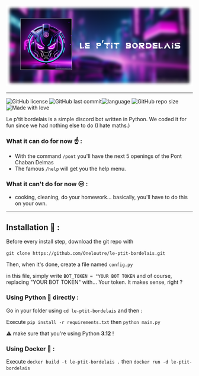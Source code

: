 ![banner](Assets/banner.png)

---

![GitHub license](https://img.shields.io/github/license/oneloutre/le-ptit-bordelais) ![GitHub last commit](https://img.shields.io/github/last-commit/oneloutre/le-ptit-bordelais)![language](https://img.shields.io/badge/language-python-blue) ![GitHub repo size](https://img.shields.io/github/repo-size/oneloutre/le-ptit-bordelais) ![Made with love](https://img.shields.io/badge/%E2%9D%A4%EF%B8%8F_Made_with-love-red) 

Le p'tit bordelais is a simple discord bot written in Python.
We coded it for fun since we had nothing else to do (I hate maths.)


### What it can do for now :point_up: :

- With the command `/pont` you'll have the next 5 openings of the Pont Chaban Delmas
- The famous `/help` will get you the help menu.

### What it **can't** do for now :unamused: :

- cooking, cleaning, do your homework... basically, you'll have to do this on your own.

---

## Installation :wrench: :

Before every install step, download the git repo with

```git clone https://github.com/Oneloutre/le-ptit-bordelais.git```

Then, when it's done, create a file named `config.py`

in this file, simply write `BOT_TOKEN = "YOUR BOT TOKEN` and of course, replacing "YOUR BOT TOKEN" with... Your token. It makes sense, right ?

### Using Python :snake: directly :

Go in your folder using `cd le-ptit-bordelais` and then :

Execute `pip install -r requirements.txt` then `python main.py`

:warning: make sure that you're using Python **3.12** !

### Using Docker :whale: :

Execute `docker build -t le-ptit-bordelais .` then `docker run -d le-ptit-bordelais`


